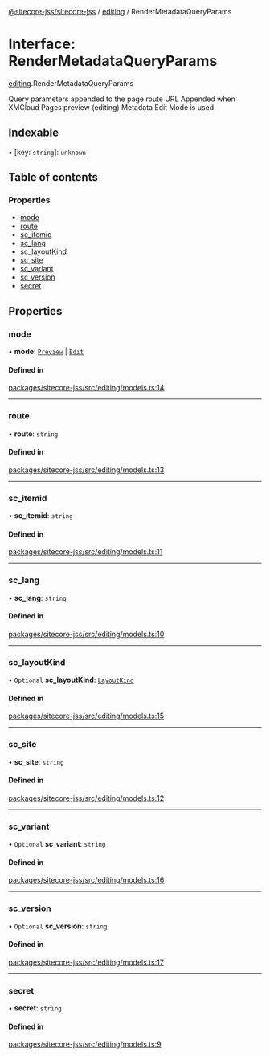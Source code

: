 [@sitecore-jss/sitecore-jss](../README.md) / [editing](../modules/editing.md) / RenderMetadataQueryParams

# Interface: RenderMetadataQueryParams

[editing](../modules/editing.md).RenderMetadataQueryParams

Query parameters appended to the page route URL
Appended when XMCloud Pages preview (editing) Metadata Edit Mode is used

## Indexable

▪ [key: `string`]: `unknown`

## Table of contents

### Properties

- [mode](editing.RenderMetadataQueryParams.md#mode)
- [route](editing.RenderMetadataQueryParams.md#route)
- [sc\_itemid](editing.RenderMetadataQueryParams.md#sc_itemid)
- [sc\_lang](editing.RenderMetadataQueryParams.md#sc_lang)
- [sc\_layoutKind](editing.RenderMetadataQueryParams.md#sc_layoutkind)
- [sc\_site](editing.RenderMetadataQueryParams.md#sc_site)
- [sc\_variant](editing.RenderMetadataQueryParams.md#sc_variant)
- [sc\_version](editing.RenderMetadataQueryParams.md#sc_version)
- [secret](editing.RenderMetadataQueryParams.md#secret)

## Properties

### mode

• **mode**: [`Preview`](../enums/layout.LayoutServicePageState.md#preview) \| [`Edit`](../enums/layout.LayoutServicePageState.md#edit)

#### Defined in

[packages/sitecore-jss/src/editing/models.ts:14](https://github.com/Sitecore/jss/blob/5d7a2d34c/packages/sitecore-jss/src/editing/models.ts#L14)

___

### route

• **route**: `string`

#### Defined in

[packages/sitecore-jss/src/editing/models.ts:13](https://github.com/Sitecore/jss/blob/5d7a2d34c/packages/sitecore-jss/src/editing/models.ts#L13)

___

### sc\_itemid

• **sc\_itemid**: `string`

#### Defined in

[packages/sitecore-jss/src/editing/models.ts:11](https://github.com/Sitecore/jss/blob/5d7a2d34c/packages/sitecore-jss/src/editing/models.ts#L11)

___

### sc\_lang

• **sc\_lang**: `string`

#### Defined in

[packages/sitecore-jss/src/editing/models.ts:10](https://github.com/Sitecore/jss/blob/5d7a2d34c/packages/sitecore-jss/src/editing/models.ts#L10)

___

### sc\_layoutKind

• `Optional` **sc\_layoutKind**: [`LayoutKind`](../enums/editing.LayoutKind.md)

#### Defined in

[packages/sitecore-jss/src/editing/models.ts:15](https://github.com/Sitecore/jss/blob/5d7a2d34c/packages/sitecore-jss/src/editing/models.ts#L15)

___

### sc\_site

• **sc\_site**: `string`

#### Defined in

[packages/sitecore-jss/src/editing/models.ts:12](https://github.com/Sitecore/jss/blob/5d7a2d34c/packages/sitecore-jss/src/editing/models.ts#L12)

___

### sc\_variant

• `Optional` **sc\_variant**: `string`

#### Defined in

[packages/sitecore-jss/src/editing/models.ts:16](https://github.com/Sitecore/jss/blob/5d7a2d34c/packages/sitecore-jss/src/editing/models.ts#L16)

___

### sc\_version

• `Optional` **sc\_version**: `string`

#### Defined in

[packages/sitecore-jss/src/editing/models.ts:17](https://github.com/Sitecore/jss/blob/5d7a2d34c/packages/sitecore-jss/src/editing/models.ts#L17)

___

### secret

• **secret**: `string`

#### Defined in

[packages/sitecore-jss/src/editing/models.ts:9](https://github.com/Sitecore/jss/blob/5d7a2d34c/packages/sitecore-jss/src/editing/models.ts#L9)
